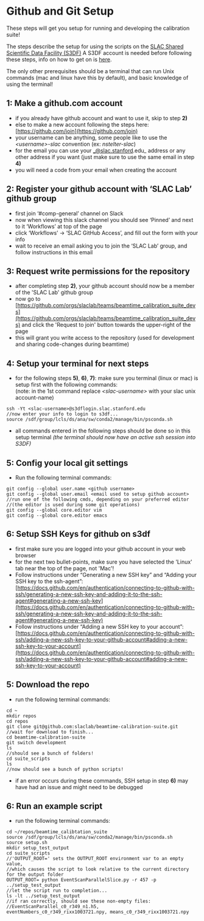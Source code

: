 # Github and Git Setup

These steps will get you setup for running and developing the calibration suite!

The steps describe the setup for using the scripts on the [SLAC Shared Scientific Data Facility (S3DF)](https://s3df.slac.stanford.edu/public/doc/#/) A S3DF account is needed before following these steps, info on how to get on is [here](https://s3df.slac.stanford.edu/public/doc/#/accounts-and-access).

The only other prerequisites should be a terminal that can run Unix commands (mac and linux have this by default), and basic knowledge of using the terminal!

## 1: Make a github.com account

* if you already have github account and want to use it, skip to step **2)**
* else to make a new account following the steps here: [https://github.com/join](https://github.com/join)
* your username can be anything, some people like to use the _\<username>-slac_ convention (ex: _nstelter-slac_)
* for the email you can use your _@slac.stanford.edu_ address or any other address if you want (just make sure to use the same email in step **4)**
* you will need a code from your email when creating the account

## 2: Register your github account with ‘SLAC Lab’ github group

* first join ‘#comp-general’ channel on Slack
* now when viewing this slack channel you should see ‘Pinned’ and next to it ‘Workflows’ at top of the page
* click ‘Workflows’ -> ‘SLAC GitHub Access’, and fill out the form with your info
* wait to receive an email asking you to join the ‘SLAC Lab’ group, and follow instructions in this email

## 3: Request write permissions for the repository

* after completing step **2)**, your github account should now be a member of the 'SLAC Lab' github group
*  now go to [https://github.com/orgs/slaclab/teams/beamtime_calibration_suite_devs](https://github.com/orgs/slaclab/teams/beamtime_calibration_suite_devs) and click the 'Request to join' button towards the upper-right of the page
*  this will grant you write access to the repository (used for development and sharing code-changes during beamtime)

## 4: Setup your terminal for next steps

* for the following steps **5)**, **6)**, **7)**: make sure you terminal (linux or mac) is setup first with the following commands:  
(note: in the 1st command replace _\<slac-username\>_ with your slac unix account-name)  
``` 
ssh -Yt <slac-username>@s3dflogin.slac.stanford.edu
//now enter your info to login to s3df...
source /sdf/group/lcls/ds/ana/sw/conda2/manage/bin/psconda.sh
```
* all commands entered in the following steps should be done so in this setup terminal _(the terminal should now have an active ssh session into S3DF)_

## 5: Config your local git settings

* Run the following terminal commands:
``` 
git config --global user.name <github username>
git config --global user.email <email used to setup github account>
//run one of the following cmds, depending on your preferred editor 
//(the editor is used during some git operations)
git config --global core.editor vim
git config --global core.editor emacs
```

## 6: Setup SSH Keys for github on s3df

* first make sure you are logged into your github account in your web browser
* for the next two bullet-points, make sure you have selected the 'Linux' tab near the top of the page, not 'Mac'!
* Follow instructions under “Generating a new SSH key” and “Adding your SSH key to the ssh-agent”: [https://docs.github.com/en/authentication/connecting-to-github-with-ssh/generating-a-new-ssh-key-and-adding-it-to-the-ssh-agent#generating-a-new-ssh-key](https://docs.github.com/en/authentication/connecting-to-github-with-ssh/generating-a-new-ssh-key-and-adding-it-to-the-ssh-agent#generating-a-new-ssh-key) 
* Follow instructions under “Adding a new SSH key to your account”: [https://docs.github.com/en/authentication/connecting-to-github-with-ssh/adding-a-new-ssh-key-to-your-github-account#adding-a-new-ssh-key-to-your-account](https://docs.github.com/en/authentication/connecting-to-github-with-ssh/adding-a-new-ssh-key-to-your-github-account#adding-a-new-ssh-key-to-your-account)


## 5: Download the repo

* run the following terminal commands:
```
cd ~
mkdir repos
cd repos
git clone git@github.com:slaclab/beamtime-calibration-suite.git
//wait for download to finish...
cd beamtime-calibration-suite
git switch development
ls
//should see a bunch of folders!
cd suite_scripts
ls
//now should see a bunch of python scripts!
```
* if an error occurs during these commands, SSH setup in step **6)** may have had an issue and might need to be debugged


## 6: Run an example script

* run the following terminal commands:
```
cd ~/repos/beamtime_calibtation_suite
source /sdf/group/lcls/ds/ana/sw/conda2/manage/bin/psconda.sh
source setup.sh
mkdir setup_test_output
cd suite_scripts
//'OUTPUT_ROOT=' sets the OUTPUT_ROOT environment var to an empty value,
//which causes the script to look relative to the current directory for the output folder
OUTPUT_ROOT= python EventScanParallelSlice.py -r 457 -p ../setup_test_output
//let the script run to completion...
ls -lt ../setup_test_output
//if ran correctly, should see these non-empty files:
//EventScanParallel_c0_r349_n1.h5, eventNumbers_c0_r349_rixx1003721.npy, means_c0_r349_rixx1003721.npy
```